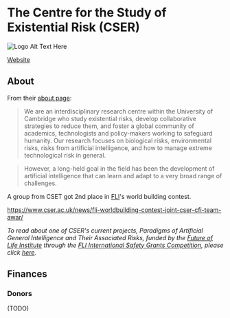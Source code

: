 # The Centre for the Study of Existential Risk (CSER)

![Logo Alt Text Here](https://upload.wikimedia.org/wikipedia/commons/thumb/9/9e/Picea_abies_shoot_with_buds%2C_Sogndal%2C_Norway.jpg/240px-Picea_abies_shoot_with_buds%2C_Sogndal%2C_Norway.jpg)

[Website](https://www.cser.ac.uk/)

## About

From their [about page](https://www.cser.ac.uk/about-us/):

> We are an interdisciplinary research centre within the University of Cambridge who study existential risks, develop collaborative strategies to reduce them, and foster a global community of academics, technologists and policy-makers working to safeguard humanity. Our research focuses on biological risks, environmental risks, risks from artificial intelligence, and how to manage extreme technological risk in general.
 
> However, a long-held goal in the field has been the development of artificial intelligence that can learn and adapt to a very broad range of challenges.


A group from CSET got 2nd place in [FLI]()'s world building contest.

https://www.cser.ac.uk/news/fli-worldbuilding-contest-joint-cser-cfi-team-awar/ 


 

_To read about one of CSER's current projects, Paradigms of Artificial General Intelligence and Their Associated Risks, funded by the [Future of Life Institute](https://futureoflife.org/) through the [FLI International Safety Grants Competition](https://futureoflife.org/2018/07/25/2-million-donated-to-keep-artificial-general-intelligence-beneficial-and-robust/), please click [here](https://www.cser.ac.uk/research/paradigms-AGI/)._

## Finances

### Donors

(TODO)


